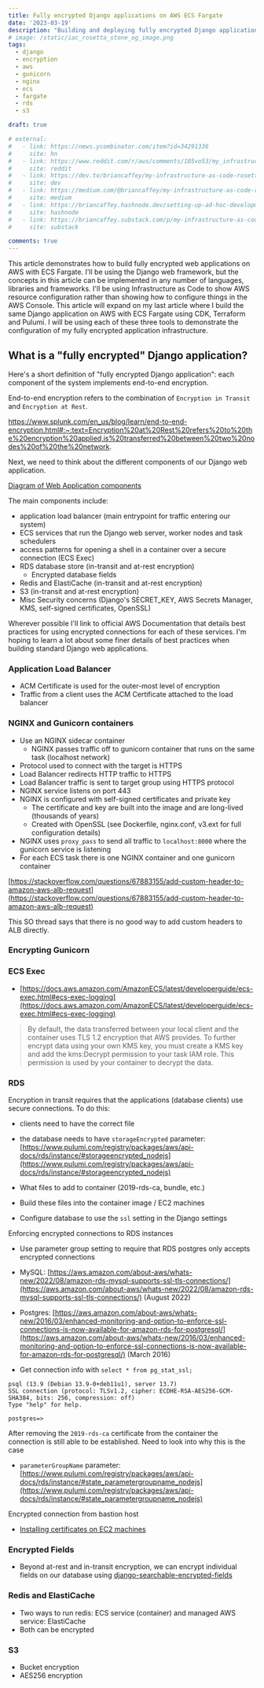 ```yaml
---
title: Fully encrypted Django applications on AWS ECS Fargate
date: '2023-03-19'
description: "Building and deploying fully encrypted Django applications on AWS ECS Fargate"
# image: /static/iac_rosetta_stone_og_image.png
tags:
  - django
  - encryption
  - aws
  - gunicorn
  - nginx
  - ecs
  - fargate
  - rds
  - s3

draft: true

# external:
#   - link: https://news.ycombinator.com/item?id=34291336
#     site: hn
#   - link: https://www.reddit.com/r/aws/comments/105vo53/my_infrastructure_as_code_rosetta_stone_deploying/
#     site: reddit
#   - link: https://dev.to/briancaffey/my-infrastructure-as-code-rosetta-stone-deploying-the-same-web-application-on-aws-ecs-fargate-with-cdk-terraform-and-pulumi-oe4
#     site: dev
#   - link: https://medium.com/@briancaffey/my-infrastructure-as-code-rosetta-stone-with-cdk-terraform-and-pulumi-44fcb8233e6a
#     site: medium
#   - link: https://briancaffey.hashnode.dev/setting-up-ad-hoc-development-environments-for-django-applications-with-aws-ecs-terraform-and-github-actions
#     site: hashnode
#   - link: https://briancaffey.substack.com/p/my-infrastructure-as-code-rosetta
#     site: substack

comments: true
---
```


This article demonstrates how to build fully encrypted web applications on AWS with ECS Fargate. I'll be using the Django web framework, but the concepts in this article can be implemented in any number of languages, libraries and frameworks. I'll be using Infrastructure as Code to show AWS resource configuration rather than showing how to configure things in the AWS Console. This article will expand on my last article where I build the same Django application on AWS with ECS Fargate using CDK, Terraform and Pulumi. I will be using each of these three tools to demonstrate the configuration of my fully encrypted application infrastructure.

## What is a "fully encrypted" Django application?

Here's a short definition of "fully encrypted Django application": each component of the system implements end-to-end encryption.

End-to-end encryption refers to the combination of `Encryption in Transit` and `Encryption at Rest`.

https://www.splunk.com/en_us/blog/learn/end-to-end-encryption.html#:~:text=Encryption%20at%20Rest%20refers%20to%20the%20encryption%20applied,is%20transferred%20between%20two%20nodes%20of%20the%20network.

Next, we need to think about the different components of our Django web application.

[Diagram of Web Application components](#)

The main components include:

- application load balancer (main entrypoint for traffic entering our system)
- ECS services that run the Django web server, worker nodes and task schedulers
- access patterns for opening a shell in a container over a secure connection (ECS Exec)
- RDS database store (in-transit and at-rest encryption)
  - Encrypted database fields
- Redis and ElastiCache (in-transit and at-rest encryption)
- S3 (in-transit and at-rest encryption)
- Misc Security concerns (Django's SECRET_KEY, AWS Secrets Manager, KMS, self-signed certificates, OpenSSL)

Wherever possible I'll link to official AWS Documentation that details best practices for using encrypted connections for each of these services. I'm hoping to learn a lot about some finer details of best practices when building standard Django web applications.

### Application Load Balancer

- ACM Certificate is used for the outer-most level of encryption
- Traffic from a client uses the ACM Certificate attached to the load balancer

### NGINX and Gunicorn containers

- Use an NGINX sidecar container
  - NGINX passes traffic off to gunicorn container that runs on the same task (localhost network)
- Protocol used to connect with the target is HTTPS
- Load Balancer redirects HTTP traffic to HTTPS
- Load Balancer traffic is sent to target group using HTTPS protocol
- NGINX service listens on port 443
- NGINX is configured with self-signed certificates and private key
  - The certificate and key are built into the image and are long-lived (thousands of years)
  - Created with OpenSSL (see Dockerfile, nginx.conf, v3.ext for full configuration details)
- NGINX uses `proxy_pass` to send all traffic to `localhost:8000` where the gunicorn service is listening
- For each ECS task there is one NGINX container and one gunicorn container

[https://stackoverflow.com/questions/67883155/add-custom-header-to-amazon-aws-alb-request](https://stackoverflow.com/questions/67883155/add-custom-header-to-amazon-aws-alb-request)

This SO thread says that there is no good way to add custom headers to ALB directly.

### Encrypting Gunicorn

### ECS Exec

- [https://docs.aws.amazon.com/AmazonECS/latest/developerguide/ecs-exec.html#ecs-exec-logging](https://docs.aws.amazon.com/AmazonECS/latest/developerguide/ecs-exec.html#ecs-exec-logging)

> By default, the data transferred between your local client and the container uses TLS 1.2 encryption that AWS provides. To further encrypt data using your own KMS key, you must create a KMS key and add the kms:Decrypt permission to your task IAM role. This permission is used by your container to decrypt the data.

### RDS

Encryption in transit requires that the applications (database clients) use secure connections. To do this:

- clients need to have the correct file
- the database needs to have `storageEncrypted` parameter: [https://www.pulumi.com/registry/packages/aws/api-docs/rds/instance/#storageencrypted_nodejs](https://www.pulumi.com/registry/packages/aws/api-docs/rds/instance/#storageencrypted_nodejs)

- What files to add to container (2019-rds-ca, bundle, etc.)
- Build these files into the container image / EC2 machines
- Configure database to use the `ssl` setting in the Django settings

Enforcing encrypted connections to RDS instances

- Use parameter group setting to require that RDS postgres only accepts encrypted connections

- MySQL: [https://aws.amazon.com/about-aws/whats-new/2022/08/amazon-rds-mysql-supports-ssl-tls-connections/](https://aws.amazon.com/about-aws/whats-new/2022/08/amazon-rds-mysql-supports-ssl-tls-connections/) (August 2022)

- Postgres: [https://aws.amazon.com/about-aws/whats-new/2016/03/enhanced-monitoring-and-option-to-enforce-ssl-connections-is-now-available-for-amazon-rds-for-postgresql/](https://aws.amazon.com/about-aws/whats-new/2016/03/enhanced-monitoring-and-option-to-enforce-ssl-connections-is-now-available-for-amazon-rds-for-postgresql/) (March 2016)


- Get connection info with `select * from pg_stat_ssl;`

```
psql (13.9 (Debian 13.9-0+deb11u1), server 13.7)
SSL connection (protocol: TLSv1.2, cipher: ECDHE-RSA-AES256-GCM-SHA384, bits: 256, compression: off)
Type "help" for help.

postgres=>
```

After removing the `2019-rds-ca` certificate from the container the connection is still able to be established. Need to look into why this is the case


- `parameterGroupName` parameter: [https://www.pulumi.com/registry/packages/aws/api-docs/rds/instance/#state_parametergroupname_nodejs](https://www.pulumi.com/registry/packages/aws/api-docs/rds/instance/#state_parametergroupname_nodejs)


Encrypted connection from bastion host

- [Installing certificates on EC2 machines](https://stackoverflow.com/a/62283247/6084948)

### Encrypted Fields

- Beyond at-rest and in-transit encryption, we can encrypt individual fields on our database using [django-searchable-encrypted-fields](https://gitlab.com/guywillett/django-searchable-encrypted-fields)

### Redis and ElastiCache

- Two ways to run redis: ECS service (container) and managed AWS service: ElastiCache
- Both can be encrypted

### S3

- Bucket encryption
- AES256 encryption
